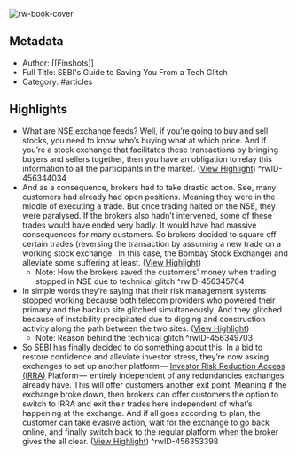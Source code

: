 ![rw-book-cover](https://readwise-assets.s3.amazonaws.com/static/images/article2.74d541386bbf.png)

## Metadata
- Author: [[Finshots]]
- Full Title: SEBI's Guide to Saving You From a Tech Glitch
- Category: #articles

## Highlights
- What are NSE exchange feeds?
  Well, if you’re going to buy and sell stocks, you need to know who’s buying what at which price. And if you’re a stock exchange that facilitates these transactions by bringing buyers and sellers together, then you have an obligation to relay this information to all the participants in the market. ([View Highlight](https://read.readwise.io/read/01gpst8jnsedfx8bs3rnwjjcmj))
^rwID-456344034
- And as a consequence, brokers had to take drastic action. See, many customers had already had open positions. Meaning they were in the middle of executing a trade. But once trading halted on the NSE, they were paralysed. If the brokers also hadn’t intervened, some of these trades would have ended very badly. It would have had massive consequences for many customers. So brokers decided to square off certain trades (reversing the transaction by assuming a new trade on a working stock exchange.  In this case, the Bombay Stock Exchange) and alleviate some suffering at least. ([View Highlight](https://read.readwise.io/read/01gpstapn5sshe95p0mkwz4fjn))
    - Note: How the brokers saved the customers' money when trading stopped in NSE due to technical glitch
^rwID-456345764
- In simple words they’re saying that their risk management systems stopped working because both telecom providers who powered their primary and the backup site glitched simultaneously. And they glitched because of instability precipitated due to digging and construction activity along the path between the two sites. ([View Highlight](https://read.readwise.io/read/01gpstdkz99eatf27d0sqpq348))
    - Note: Reason behind the technical glitch
^rwID-456349703
- So SEBI has finally decided to do something about this. In a bid to restore confidence and alleviate investor stress, they’re now asking exchanges to set up another platform — [Investor Risk Reduction Access (IRRA)](https://rn619dmj.r.us-east-1.awstrack.me/L0/https:%2F%2Facrobat.adobe.com%2Fid%2Furn:aaid:sc:AP:445d4015-80db-42d6-bcd5-4b69e6c6ccd1/1/0100018575f087d7-50e6b239-923d-40e0-8326-b9adfb0bb9cc-000000/xDlCweYaOlnxofZYMtf9QyiWLCE=302) Platform —  entirely independent of any redundancies exchanges already have. This will offer customers another exit point. Meaning if the exchange broke down, then brokers can offer customers the option to switch to IRRA and exit their trades here independent of what’s happening at the exchange. And if all goes according to plan, the customer can take evasive action, wait for the exchange to go back online, and finally switch back to the regular platform when the broker gives the all clear. ([View Highlight](https://read.readwise.io/read/01gpstfcpej7jqvdvmzgawmyzn))
^rwID-456353398
